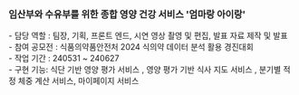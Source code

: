 <h3>임산부와 수유부를 위한 종합 영양 건강 서비스 '엄마랑 아이랑'</h3>
- 담당 역할 : 팀장, 기획, 프론트 엔드, 시연 영상 촬영 및 편집, 발표 자료 제작 및 발표 <br/>
- 참여 공모전 : 식품의약품안전처 2024 식의약 데이터 분석 활용 경진대회 <br/>
- 작업 기간 : 240531 ~ 240627 <br/>
- 구현 기능: 식단 기반 영양 평가 서비스 , 영양 평가 기반 식사 지도 서비스 , 분기별 적정 체중 계산 서비스, 마이페이지 서비스  
